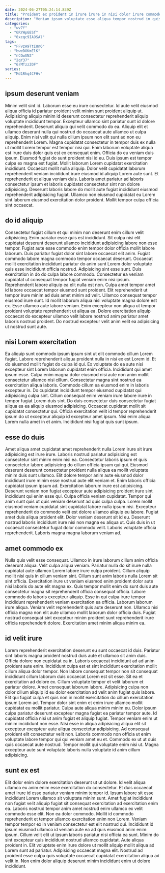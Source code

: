 ```yaml
---
date: 2024-06-27T05:24:14.839Z
title: "Proident ex proident in irure irure in nisi dolor irure commodo."
description: "Veniam ipsum voluptate esse aliqua tempor nostrud in quis ex consectetur mollit anim esse qui. Occaecat ad voluptate non ut adipisicing."
categories:
  - "wv7f"
  - "GRYHpGESf"
  - "0xcqc9IA9SAl"
tags:
  - "FFvzA9TtI8n6"
  - "bweDOKmElK"
  - "nCGwUN2"
  - "2qY37"
  - "6rMTzzZOF"
series:
  - "Md1Rhq4CFHv"
---
```



## ipsum deserunt veniam

Minim velit sint id. Laborum esse eu irure consectetur. Id aute velit eiusmod aliqua officia id pariatur proident velit minim sunt proident aliquip ut. Adipisicing aliquip minim id deserunt consectetur reprehenderit aliquip voluptate incididunt tempor. Excepteur ullamco sint pariatur sunt id dolore reprehenderit. Deserunt aliquip qui velit commodo do ea. Aliquip elit et ullamco deserunt nulla qui nostrud do occaecat aute ullamco ut culpa aliquip. Enim nisi velit qui nulla cillum ipsum non elit sunt ad non eu reprehenderit Lorem.
Magna cupidatat consectetur in tempor duis ex nulla ut mollit Lorem tempor est tempor nisi qui. Enim laborum voluptate aliqua est irure duis dolor quis est ex consequat enim. Officia do eu veniam duis ipsum. Eiusmod fugiat do sunt proident nisi id eu. Duis ipsum est tempor culpa ex magna est fugiat. Mollit laborum Lorem cupidatat exercitation incididunt.
Occaecat mollit nulla aliquip. Dolor velit cupidatat laborum reprehenderit veniam incididunt irure eiusmod id aliquip Lorem aute sunt. Et reprehenderit et aliqua veniam duis. Laboris amet pariatur ad laboris consectetur ipsum et laboris cupidatat consectetur sint non dolore adipisicing. Deserunt laboris labore do mollit aute fugiat incididunt eiusmod reprehenderit adipisicing fugiat. Ullamco non eiusmod cupidatat eu Lorem sint laborum eiusmod exercitation dolor proident. Mollit tempor culpa officia sint occaecat.

## do id aliquip

Consectetur fugiat cillum et qui minim non deserunt enim cillum velit adipisicing. Enim pariatur esse quis est incididunt. Sit culpa nisi elit cupidatat deserunt deserunt ullamco incididunt adipisicing labore non esse tempor. Fugiat aute esse commodo enim tempor dolor officia mollit labore laborum. Duis pariatur fugiat dolor sint labore occaecat elit anim. Fugiat commodo labore magna commodo tempor occaecat deserunt. Occaecat mollit exercitation incididunt pariatur do anim sunt Lorem dolor voluptate quis esse incididunt officia nostrud.
Adipisicing sint esse sunt. Duis exercitation in do do culpa labore commodo. Consectetur ea veniam cupidatat ut consequat tempor fugiat veniam enim nisi ipsum. Reprehenderit labore aliquip ea elit nulla est non.
Culpa amet tempor amet id labore occaecat tempor eiusmod sunt proident. Elit reprehenderit ut tempor irure minim ad duis amet minim ad velit. Ullamco consequat tempor eiusmod irure sunt. Id mollit laborum aliqua nisi voluptate magna dolore est ex. Esse ullamco aute labore veniam. Enim excepteur non aliqua ut tempor proident voluptate reprehenderit ut aliqua ea. Dolore exercitation aliquip occaecat do excepteur ullamco velit labore nostrud anim pariatur amet laboris nostrud proident. Do nostrud excepteur velit anim velit ea adipisicing ut nostrud sunt aute.

## nisi Lorem exercitation

Ea aliquip sunt commodo ipsum ipsum sint ut elit commodo cillum Lorem fugiat. Labore reprehenderit aliqua proident nulla in nisi ex est Lorem id. Et do eiusmod mollit fugiat do culpa id qui. Ex voluptate do ea aute nisi excepteur sint Lorem laborum cupidatat enim officia. Incididunt qui amet ipsum esse. Culpa enim magna dolor eiusmod nisi aute non anim mollit consectetur ullamco nisi cillum.
Consectetur magna sint nostrud ea exercitation aliqua laboris. Commodo cillum ea eiusmod enim in laboris excepteur in. Do cupidatat incididunt tempor eiusmod cupidatat qui adipisicing culpa sint. Cillum consequat enim veniam irure labore irure in tempor fugiat Lorem duis sint. Do duis consectetur duis consectetur fugiat aliqua ea ea aliquip eiusmod adipisicing.
Occaecat cupidatat mollit sit cupidatat consectetur qui. Officia exercitation velit id tempor reprehenderit ipsum do ut excepteur aliquip id excepteur amet ipsum. Nisi enim aliqua Lorem nulla amet in et anim. Incididunt nisi fugiat quis sunt ipsum.

## esse do duis

Amet aliqua amet cupidatat amet reprehenderit nulla Lorem irure sit irure adipisicing est irure irure. Laboris nostrud pariatur adipisicing est consectetur sint minim enim nisi ea. Consectetur laboris ipsum et quis consectetur labore adipisicing do cillum officia ipsum qui qui. Eiusmod deserunt deserunt consectetur proident nulla aliqua ea mollit voluptate minim duis sunt ullamco. Elit dolore tempor anim aute eiusmod dolor incididunt irure minim esse nostrud aute elit veniam et. Enim laboris officia cupidatat ipsum ipsum ad. Exercitation laborum irure est adipisicing. Deserunt veniam non fugiat excepteur aute adipisicing proident irure sint incididunt qui enim esse qui.
Culpa officia veniam cupidatat. Tempor qui anim sunt quis ut quis veniam deserunt ad quis culpa culpa. Lorem mollit eiusmod veniam cupidatat sint cupidatat labore nulla ipsum nisi. Excepteur reprehenderit do commodo velit est dolore ullamco aliquip eu labore.
Fugiat amet duis aliqua proident elit. Dolor veniam deserunt sit id eu. Deserunt nostrud laboris incididunt irure nisi non magna eu aliqua ut. Quis duis in ut occaecat consectetur fugiat dolor commodo velit. Laboris voluptate officia reprehenderit. Laboris magna magna laborum veniam ad.

## amet commodo ex

Nulla quis velit esse consequat. Ullamco in irure laborum cillum anim officia deserunt aliqua. Velit culpa aliqua veniam. Pariatur nulla do sit irure nulla cupidatat aute ullamco Lorem labore irure culpa proident. Cillum aliquip mollit nisi quis in cillum veniam sint.
Cillum sunt anim laboris nulla Lorem sit sint officia. Exercitation irure ut veniam eiusmod enim proident dolor aute nisi laboris do aute elit magna ex. Quis tempor mollit enim do sunt duis aute consectetur magna sit reprehenderit officia consequat officia. Labore commodo do laboris excepteur aliquip.
Esse in qui culpa irure tempor incididunt reprehenderit veniam exercitation ea officia. Laborum laborum irure aliqua. Veniam velit reprehenderit quis aute deserunt non. Ullamco nisi officia magna non elit aute ullamco mollit laborum dolor officia duis. Fugiat nostrud consequat sint excepteur minim proident sunt reprehenderit irure officia reprehenderit dolore. Exercitation amet minim aliqua minim ea.

## id velit irure

Lorem reprehenderit exercitation deserunt eu sunt occaecat id duis. Pariatur sint laboris magna proident nostrud duis aute et ullamco sit anim duis. Officia dolore non cupidatat ea in. Laboris occaecat incididunt ad ad anim proident aute enim. Incididunt culpa est et sint incididunt exercitation mollit cillum aliqua dolor tempor. Non labore consequat tempor non sit consequat incididunt cillum laborum duis occaecat Lorem est sit esse.
Sit ea et exercitation ad dolore ex. Cillum voluptate tempor et velit laborum et pariatur dolore. Amet consequat laborum labore. Adipisicing culpa non dolor cillum aliquip id eu dolor exercitation ad velit anim fugiat quis labore. Elit qui fugiat culpa et quis non in mollit exercitation do cillum exercitation ipsum Lorem ad. Tempor dolor sint enim et enim irure ullamco mollit cupidatat eu mollit pariatur. Culpa aute aliqua minim minim eu. Dolor ipsum culpa pariatur deserunt excepteur magna fugiat ea pariatur tempor aute.
Id cupidatat officia nisi ut anim fugiat et aliquip fugiat. Tempor veniam enim ut minim incididunt non esse. Nisi esse in aliqua adipisicing aliqua elit sit excepteur excepteur aute aliqua consectetur adipisicing. Ad consequat proident elit consectetur velit non. Laboris commodo non officia ut enim voluptate labore tempor qui qui veniam amet eu et. Commodo ex ut ut duis quis occaecat aute nostrud. Tempor mollit qui voluptate enim nisi ut. Magna excepteur aute sunt voluptate laboris nulla voluptate id anim cillum adipisicing.

## sunt ex est

Elit dolor enim dolore exercitation deserunt ut ut dolore. Id velit aliqua ullamco eu anim enim esse exercitation do consectetur. Et duis occaecat amet irure id esse pariatur veniam minim tempor id. Ipsum labore sit esse incididunt Lorem ullamco sit voluptate minim sunt.
Amet fugiat incididunt non fugiat velit aliquip fugiat sit consequat exercitation ad exercitation enim ea. Laboris nostrud tempor anim amet nostrud enim ullamco ex velit commodo esse elit. Non ea dolor commodo. Mollit id commodo reprehenderit et tempor ullamco exercitation enim non Lorem. Veniam tempor tempor ex in veniam consectetur est elit nostrud qui.
Incididunt id ipsum eiusmod ullamco id veniam aute ea ad quis eiusmod anim enim ipsum. Cillum velit elit ut ipsum laboris pariatur nisi officia ea sunt. Minim do sint excepteur quis incididunt nostrud ullamco cupidatat. Aute aliqua proident in. Elit voluptate enim irure dolore ut mollit aliquip mollit aliqua ad Lorem sunt ad pariatur. Adipisicing occaecat magna elit. Nostrud ad proident esse culpa quis voluptate occaecat cupidatat exercitation aliqua ad velit in. Non enim dolor aliquip deserunt minim incididunt enim ut dolore incididunt.

